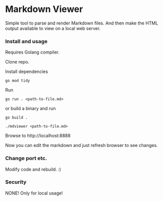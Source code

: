 # Markdown Viewer

Simple tool to parse and render Markdown files. And then make the HTML output available to view on a local web server.


### Install and usage

Requires Golang compiler.

Clone repo.

Install dependencies

    go mod tidy

Run

    go run . <path-to-file.md>

or build a binary and run

    go build .

    ./mdviewer <path-to-file.md>

Browse to http://localhost:8888

Now you can edit the markdown and just refresh browser to see changes.


### Change port etc.

Modify code and rebuild. :)


### Security 

NONE! Only for local usage!

